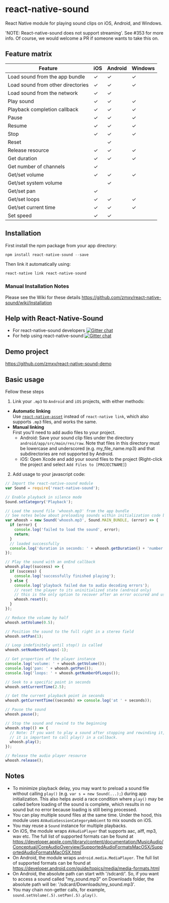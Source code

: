 # react-native-sound

React Native module for playing sound clips on iOS, Android, and Windows.

'NOTE: React-native-sound does not support streaming'. See #353 for more info. Of course, we would welcome a PR if someone wants to take this on.

## Feature matrix

Feature | iOS | Android | Windows
---|---|---|---
Load sound from the app bundle | ✓ | ✓ | ✓
Load sound from other directories | ✓ | ✓ | ✓
Load sound from the network | ✓ | ✓ |
Play sound | ✓ | ✓ | ✓
Playback completion callback | ✓ | ✓ | ✓
Pause | ✓ | ✓ | ✓
Resume | ✓ | ✓ | ✓
Stop | ✓ | ✓ | ✓
Reset |  | ✓ | 
Release resource | ✓ | ✓ | ✓
Get duration | ✓ | ✓ | ✓
Get number of channels | ✓ |   |
Get/set volume | ✓ | ✓ | ✓
Get/set system volume |   | ✓ |
Get/set pan | ✓ |   |
Get/set loops | ✓ | ✓ | ✓
Get/set current time | ✓ | ✓ | ✓
Set speed | ✓ | ✓ |

## Installation

First install the npm package from your app directory:

```javascript
npm install react-native-sound --save
```

Then link it automatically using:

```javascript
react-native link react-native-sound
```

### Manual Installation Notes

Please see the Wiki for these details https://github.com/zmxv/react-native-sound/wiki/Installation


## Help with React-Native-Sound
* For react-native-sound developers  [![Gitter chat](https://badges.gitter.im/gitterHQ/services.png)](https://gitter.im/react-native-sound/developers)
* For help using react-native-sound  [![Gitter chat](https://badges.gitter.im/gitterHQ/services.png)](https://gitter.im/react-native-sound/Help)

## Demo project

https://github.com/zmxv/react-native-sound-demo

## Basic usage
Fellow these steps
1. Link your `.mp3` to `Android` and `iOS` projects, with either methods:
  - **Automatic linking**  
Use [`react-native-asset`](https://github.com/unimonkiez/react-native-asset) instead of `react-native link`, which also supports `.mp3` files, and works the same.
  - **Manual linking**  
First you'll need to add audio files to your project.
    - Android: Save your sound clip files under the directory `android/app/src/main/res/raw`. Note that files in this directory must be lowercase and underscored (e.g. my_file_name.mp3) and that subdirectories are not supported by Android.
    - iOS: Open Xcode and add your sound files to the project (Right-click the project and select `Add Files to [PROJECTNAME]`)  
2. Add usage to your javascript code:  
  ```js
  // Import the react-native-sound module
  var Sound = require('react-native-sound');

  // Enable playback in silence mode
  Sound.setCategory('Playback');

  // Load the sound file 'whoosh.mp3' from the app bundle
  // See notes below about preloading sounds within initialization code below.
  var whoosh = new Sound('whoosh.mp3', Sound.MAIN_BUNDLE, (error) => {
    if (error) {
      console.log('failed to load the sound', error);
      return;
    }
    // loaded successfully
    console.log('duration in seconds: ' + whoosh.getDuration() + 'number of channels: ' + whoosh.getNumberOfChannels());
  });

  // Play the sound with an onEnd callback
  whoosh.play((success) => {
    if (success) {
      console.log('successfully finished playing');
    } else {
      console.log('playback failed due to audio decoding errors');
      // reset the player to its uninitialized state (android only)
      // this is the only option to recover after an error occured and use the player again
      whoosh.reset();
    }
  });

  // Reduce the volume by half
  whoosh.setVolume(0.5);

  // Position the sound to the full right in a stereo field
  whoosh.setPan(1);

  // Loop indefinitely until stop() is called
  whoosh.setNumberOfLoops(-1);

  // Get properties of the player instance
  console.log('volume: ' + whoosh.getVolume());
  console.log('pan: ' + whoosh.getPan());
  console.log('loops: ' + whoosh.getNumberOfLoops());

  // Seek to a specific point in seconds
  whoosh.setCurrentTime(2.5);

  // Get the current playback point in seconds
  whoosh.getCurrentTime((seconds) => console.log('at ' + seconds));

  // Pause the sound
  whoosh.pause();

  // Stop the sound and rewind to the beginning
  whoosh.stop(() => {
    // Note: If you want to play a sound after stopping and rewinding it,
    // it is important to call play() in a callback.
    whoosh.play();
  });

  // Release the audio player resource
  whoosh.release();
  ```

## Notes
- To minimize playback delay, you may want to preload a sound file without calling `play()` (e.g. `var s = new Sound(...);`) during app initialization. This also helps avoid a race condition where `play()` may be called before loading of the sound is complete, which results in no sound but no error because loading is still being processed.
- You can play multiple sound files at the same time. Under the hood, this module uses `AVAudioSessionCategoryAmbient` to mix sounds on iOS.
- You may reuse a `Sound` instance for multiple playbacks.
- On iOS, the module wraps `AVAudioPlayer` that supports aac, aiff, mp3, wav etc. The full list of supported formats can be found at https://developer.apple.com/library/content/documentation/MusicAudio/Conceptual/CoreAudioOverview/SupportedAudioFormatsMacOSX/SupportedAudioFormatsMacOSX.html
- On Android, the module wraps `android.media.MediaPlayer`. The full list of supported formats can be found at https://developer.android.com/guide/topics/media/media-formats.html
- On Android, the absolute path can start with '/sdcard/'. So, if you want to access a sound called "my_sound.mp3" on Downloads folder, the absolute path will be: '/sdcard/Downloads/my_sound.mp3'.
- You may chain non-getter calls, for example, `sound.setVolume(.5).setPan(.5).play()`.

